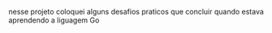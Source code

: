 nesse projeto coloquei alguns desafios praticos que concluir
quando estava aprendendo a liguagem Go
